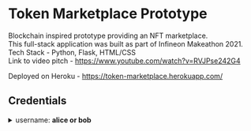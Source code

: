 # Token Marketplace Prototype
Blockchain inspired prototype providing an NFT marketplace.  
This full-stack application was built as part of Infineon Makeathon 2021.    
Tech Stack - Python, Flask, HTML/CSS  
Link to video pitch - https://www.youtube.com/watch?v=RVJPse242G4  
  
Deployed on Heroku - https://token-marketplace.herokuapp.com/  
  
## Credentials  
<details>
<summary align='left'>username: <b>alice<b> or <b>bob<b></summary>  

&nbsp;&nbsp;&nbsp;&nbsp;password: *same as username*
    
</details>
